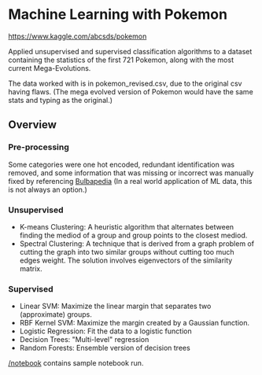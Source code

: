 # Machine Learning with Pokemon

https://www.kaggle.com/abcsds/pokemon

Applied unsupervised and supervised classification algorithms to a dataset containing the statistics of the first 721 Pokemon, along with the most current Mega-Evolutions.

The data worked with is in pokemon_revised.csv, due to the original csv having flaws. (The mega evolved version of Pokemon would have the same stats and typing as the original.)

## Overview

### Pre-processing
Some categories were one hot encoded, redundant identification was removed, and some information that was missing or incorrect was manually fixed by referencing [Bulbapedia](https://bulbapedia.bulbagarden.net) (In a real world application of ML data, this is not always an option.)

### Unsupervised 
* K-means Clustering: A heuristic algorithm that alternates between finding the mediod of a group and group points to the closest mediod. 
* Spectral Clustering: A technique that is derived from a graph problem of cutting the graph into two similar groups without cutting too much edges weight. The solution involves eigenvectors of the similarity matrix.

### Supervised
* Linear SVM: Maximize the linear margin that separates two (approximate) groups.
* RBF Kernel SVM: Maximize the margin created by a Gaussian function.
* Logistic Regression: Fit the data to a logistic function
* Decision Trees: "Multi-level" regression
* Random Forests: Ensemble version of decision trees

[/notebook](https://github.com/zhaohanson1/pokemon-ML/tree/master/notebook) contains sample notebook run.
